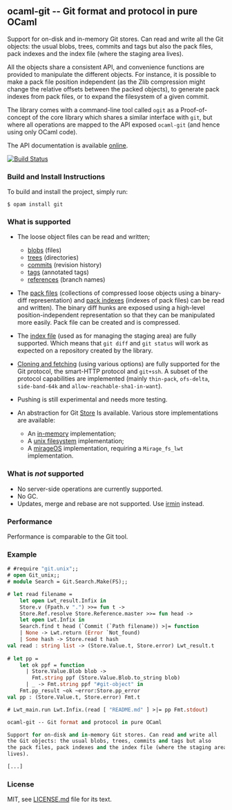 ## ocaml-git -- Git format and protocol in pure OCaml

Support for on-disk and in-memory Git stores. Can read and write all
the Git objects: the usual blobs, trees, commits and tags but also
the pack files, pack indexes and the index file (where the staging area
lives).

All the objects share a consistent API, and convenience functions are
provided to manipulate the different objects. For instance, it is
possible to make a pack file position independent (as the Zlib
compression might change the relative offsets between the packed
objects), to generate pack indexes from pack files, or to expand
the filesystem of a given commit.

The library comes with a command-line tool called `ogit` as a Proof-of-concept
of the core library which shares a similar interface with `git`, but where all
operations are mapped to the API exposed `ocaml-git` (and hence using only OCaml
code).

The API documentation is available
[online](http://mirage.github.io/ocaml-git/).

[![Build Status](https://travis-ci.org/mirage/ocaml-git.svg?branch=master)](https://travis-ci.org/mirage/ocaml-git)

### Build and Install Instructions

To build and install the project, simply run:
```
$ opam install git
```

### What is supported

* The loose object files can be read and written;
  - [blobs](http://mirage.github.io/ocaml-git/git/Git/Blob/index.html) (files)
  - [trees](http://mirage.github.io/ocaml-git/git/Git/Tree/index.html) (directories)
  - [commits](http://mirage.github.io/ocaml-git/git/Git/Commit/index.html) (revision history)
  - [tags](http://mirage.github.io/ocaml-git/git/Git/Tag/index.html) (annotated tags)
  - [references](http://mirage.github.io/ocaml-git/git/Git/Reference/index.html) (branch names)

* The [pack files](http://mirage.github.io/ocaml-git/git/Git/Pack/index.html)
  (collections of compressed loose objects using a binary-diff representation)
  and [pack indexes](http://mirage.github.io/ocaml-git/git/Git/Pack_index/index.html)
  (indexes of pack files) can be read and
  written). The binary diff hunks are exposed using a high-level
  position-independent representation so that they can be manipulated
  more easily. Pack file can be created and is compressed.

* The [index file](http://mirage.github.io/ocaml-git/git/Git/Index/index.html)
  (used as for managing the staging area)
  are fully supported. Which means that `git diff` and `git status`
  will work as expected on a repository created by the library.

* [Cloning and fetching](http://mirage.github.io/ocaml-git/git/Git/Sync/index.html)
  (using various options) are fully supported for
  the Git protocol, the smart-HTTP protocol and `git+ssh`. A subset
  of the protocol capabilities are implemented (mainly `thin-pack`,
  `ofs-delta`, `side-band-64k` and `allow-reachable-sha1-in-want`).

* Pushing is still experimental and needs more testing.

* An abstraction for Git [Store](http://mirage.github.io/ocaml-git/git/Git/module-type-S/index.html)
  Is available. Various store implementations are available:
  - An [in-memory](http://mirage.github.io/ocaml-git/git/Git/Mem/Store/index.html) implementation;
  - A [unix filesystem](http://mirage.github.io/ocaml-git/git-unix/Git_unix/Store/index.html)
    implementation;
  - A [mirageOS](http://mirage.github.io/ocaml-git/git-mirage/Git_mirage/Store/index.html) implementation,
    requiring a `Mirage_fs_lwt` implementation.

### What is *not* supported

* No server-side operations are currently supported.
* No GC.
* Updates, merge and rebase are not supported. Use
  [irmin](https://github.com/mirage/irmin) instead.

### Performance

Performance is comparable to the Git tool.

### Example

```ocaml
# #require "git.unix";;
# open Git_unix;;
# module Search = Git.Search.Make(FS);;

# let read filename =
    let open Lwt_result.Infix in
    Store.v (Fpath.v ".") >>= fun t ->
    Store.Ref.resolve Store.Reference.master >>= fun head ->
    let open Lwt.Infix in
    Search.find t head (`Commit (`Path filename)) >|= function
    | None -> Lwt.return (Error `Not_found)
    | Some hash -> Store.read t hash
val read : string list -> (Store.Value.t, Store.error) Lwt_result.t
    
# let pp =
    let ok ppf = function
      | Store.Value.Blob blob ->
        Fmt.string ppf (Store.Value.Blob.to_string blob)
      | _ -> Fmt.string ppf "#git-object" in
    Fmt.pp_result ~ok ~error:Store.pp_error
val pp : (Store.Value.t, Store.error) Fmt.t

# Lwt_main.run Lwt.Infix.(read [ "README.md" ] >|= pp Fmt.stdout)

ocaml-git -- Git format and protocol in pure OCaml

Support for on-disk and in-memory Git stores. Can read and write all
the Git objects: the usual blobs, trees, commits and tags but also
the pack files, pack indexes and the index file (where the staging area
lives).

[...]
```

### License

MIT, see [LICENSE.md] file for its text.

[LICENSE.md]: ./LICENSE.md
